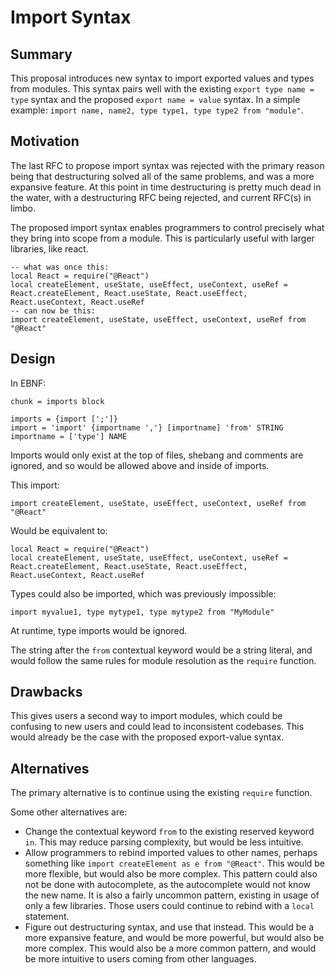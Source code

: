 # Import Syntax

## Summary

This proposal introduces new syntax to import exported values and types from modules. This syntax pairs well with the existing `export type name = type` syntax and the proposed `export name = value` syntax. In a simple example: `import name, name2, type type1, type type2 from "module"`.

## Motivation

The last RFC to propose import syntax was rejected with the primary reason being that destructuring solved all of the same problems, and was a more expansive feature. At this point in time destructuring is pretty much dead in the water, with a destructuring RFC being rejected, and current RFC(s) in limbo.

The proposed import syntax enables programmers to control precisely what they bring into scope from a module. This is particularly useful with larger libraries, like react.

```luau
-- what was once this:
local React = require("@React")
local createElement, useState, useEffect, useContext, useRef = React.createElement, React.useState, React.useEffect, React.useContext, React.useRef
-- can now be this:
import createElement, useState, useEffect, useContext, useRef from "@React"
```

## Design

In EBNF:

```ebnf
chunk = imports block

imports = {import [';']}
import = 'import' {importname ','} [importname] 'from' STRING
importname = ['type'] NAME
```

Imports would only exist at the top of files, shebang and comments are ignored, and so would be allowed above and inside of imports. 

This import:

```luau
import createElement, useState, useEffect, useContext, useRef from "@React"
```

Would be equivalent to:

```luau
local React = require("@React")
local createElement, useState, useEffect, useContext, useRef = React.createElement, React.useState, React.useEffect, React.useContext, React.useRef
```

Types could also be imported, which was previously impossible:

```luau
import myvalue1, type mytype1, type mytype2 from "MyModule"
```

At runtime, type imports would be ignored.

The string after the `from` contextual keyword would be a string literal, and would follow the same rules for module resolution as the `require` function.

## Drawbacks

This gives users a second way to import modules, which could be confusing to new users and could lead to inconsistent codebases. This would already be the case with the proposed export-value syntax.

## Alternatives

The primary alternative is to continue using the existing `require` function.

Some other alternatives are:

* Change the contextual keyword `from` to the existing reserved keyword `in`. This may reduce parsing complexity, but would be less intuitive.
* Allow programmers to rebind imported values to other names, perhaps something like `import createElement as e from "@React"`. This would be more flexible, but would also be more complex. This pattern could also not be done with autocomplete, as the autocomplete would not know the new name. It is also a fairly uncommon pattern, existing in usage of only a few libraries. Those users could continue to rebind with a `local` statement.
* Figure out destructuring syntax, and use that instead. This would be a more expansive feature, and would be more powerful, but would also be more complex. This would also be a more common pattern, and would be more intuitive to users coming from other languages.
